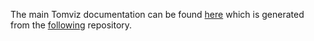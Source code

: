 The main Tomviz documentation can be found [here](https://tomviz.readthedocs.io/en/latest/) which is generated from the [following](https://github.com/OpenChemistry/tomvizdocs) repository.
